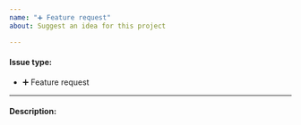 ```yaml
---
name: "➕ Feature request"
about: Suggest an idea for this project

---
```


#### Issue type:

- :heavy_plus_sign: Feature request

____
#### Description:

<!--A clear and concise description of what you want to happen.-->
